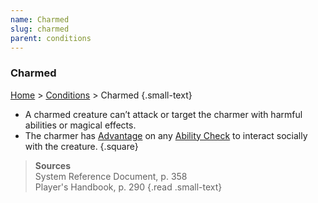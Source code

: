 ```yaml
---
name: Charmed
slug: charmed
parent: conditions
---
```

### Charmed
[Home](dm-operations-center) > [Conditions](conditions-menu) > Charmed {.small-text}

- A charmed creature can’t attack or target the charmer with harmful abilities or magical effects.
- The charmer has [Advantage](advantage-and-disadvantage) on any [Ability Check](ability-checks) to interact socially with the creature.
{.square}

> **Sources** <br/>
> System Reference Document, p. 358<br/>
> Player's Handbook, p. 290
{.read .small-text}
